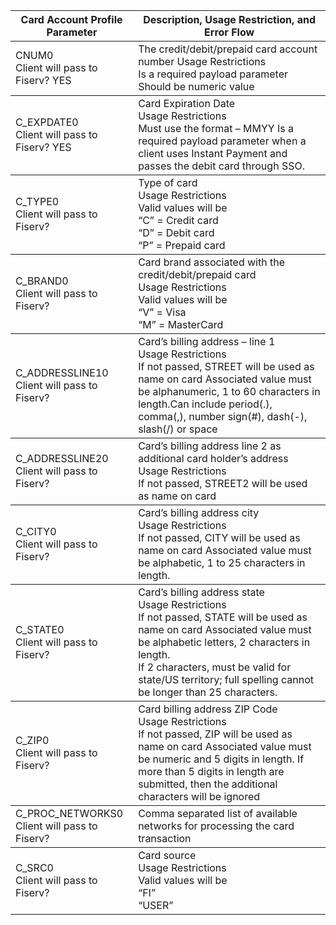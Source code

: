 <html>
  <table style="width: 100%;">
            <thead>
                <tr>
                    <th> Card Account Profile Parameter</th>
                    <th> Description, Usage Restriction, and Error Flow </th>
                </tr>
            </thead>
            <tbody>
                <tr>
                    <td rowspan="2">CNUM0 </br>Client will pass to Fiserv? YES</td>
                    <td>The credit/debit/prepaid card account number Usage Restrictions
                    </br>Is a required payload parameter Should be numeric value</td>
                </tr>
            </tbody>
            <tbody>
                <tr>
                    <td rowspan="2">C_EXPDATE0 </br>Client will pass to Fiserv? YES</td>
                    <td>Card Expiration Date</br>Usage Restrictions</br>Must use the format – MMYY Is a required payload parameter when a client uses Instant Payment and passes the debit card through SSO.</td>
                </tr>
            </tbody>
            <tbody>
                <tr>
                    <td rowspan="2">C_TYPE0 </br>Client will pass to Fiserv? </td>
                    <td>Type of card</br>Usage Restrictions</br>Valid values will be</br>“C” = Credit card</br>“D” = Debit card</br>“P” = Prepaid card</td>
                </tr>
            </tbody>
            <tbody>
                <tr>
                    <td rowspan="2">C_BRAND0 </br>Client will pass to Fiserv? </td>
                    <td>Card brand associated with the credit/debit/prepaid card</br>Usage Restrictions  </br>Valid values will be</br>“V” = Visa</br>“M” = MasterCard</td>
                </tr>
            </tbody>
            <tbody>
                <tr>
                    <td rowspan="2">C_ADDRESSLINE10 </br>Client will pass to Fiserv? </td>
                    <td>Card’s billing address – line 1</br>Usage Restrictions</br>If not passed, STREET will be used as name on card Associated value must be alphanumeric, 1 to 60 characters in length.Can include period(.), comma(,), number sign(#), dash(-), slash(/) or space</td>
                </tr>
            </tbody>
            <tbody>
                <tr>
                    <td rowspan="2">C_ADDRESSLINE20 </br>Client will pass to Fiserv? </td>
                    <td>Card’s billing address line 2 as additional card holder’s address</br>Usage Restrictions</br>If not passed, STREET2 will be used as name on card</td>
                </tr>
            </tbody>
            <tbody>
                <tr>
                    <td rowspan="2">C_CITY0 </br>Client will pass to Fiserv? </td>
                    <td>Card’s billing address city</br>Usage Restrictions</br>If not passed, CITY will be used as name on card Associated value must be alphabetic, 1 to 25 characters in length.</td>
                </tr>
            </tbody>
            <tbody>
                <tr>
                    <td rowspan="2">C_STATE0 </br>Client will pass to Fiserv? </td>
                    <td>Card’s billing address state</br>Usage Restrictions</br>If not passed, STATE will be used as name on card Associated value must be alphabetic letters, 2 characters in length.</br> If 2 characters, must be valid for state/US territory; full spelling cannot be longer than 25 characters.</td>
                </tr>
            </tbody>
            <tbody>
                <tr>
                    <td rowspan="2">C_ZIP0 </br>Client will pass to Fiserv? </td>
                    <td>Card billing address ZIP Code</br>Usage Restrictions</br>If not passed, ZIP will be used as name on card Associated value must be numeric and 5 digits in length. If more than 5 digits in length are submitted, then the additional characters will be ignored</td>
                </tr>
            </tbody>
            <tbody>
                <tr>
                    <td rowspan="2">C_PROC_NETWORKS0 </br>Client will pass to Fiserv? </td>
                    <td>Comma separated list of available networks for processing the card transaction  </td>
                </tr>
            </tbody>
            <tbody>
                <tr>
                    <td rowspan="2">C_SRC0 </br>Client will pass to Fiserv? </td>
                    <td>Card source </br>Usage Restrictions</br>Valid values will be</br> “FI” </br>“USER”</td>
                </tr>
            </tbody>
        </table>
</html>